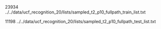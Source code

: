 23934 ../../data/ucf_recognition_20/lists/sampled_t2_p10_fullpath_train_list.txt

11198 ../../data/ucf_recognition_20/lists/sampled_t2_p10_fullpath_test_list.txt
